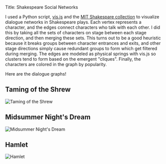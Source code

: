 Title: Shakespeare Social Networks

I used a Python script, [vis.js](http://visjs.org) and the [MIT Shakespare collection](http://shakespeare.mit.edu) to visualize dialogue networks in Shakespeare plays. Each vertex represents a character, and the edges connect characters who talk with each other. I did this by taking all the sets of characters on stage between each stage direction, and then merging these sets. This turns out to be a good heuristic because it breaks groups between character entrances and exits, and other stage directions simply cause redundant groups to form which get filtered during merging. The edges are modeled as physical springs with vis.js so clusters tend to form based on the emergent "cliques". Finally, the characters are colored in the graph by popularity.

Here are the dialogue graphs!

## Taming of the Shrew
![Taming of the Shrew](http://wanganzhou.com/images/shakespeare/shrew.png)

## Midsummer Night's Dream
![Midsummer Night's Dream](http://wanganzhou.com/images/shakespeare/midsummer.png)

## Hamlet
![Hamlet](http://wanganzhou.com/images/shakespeare/hamlet.png)

